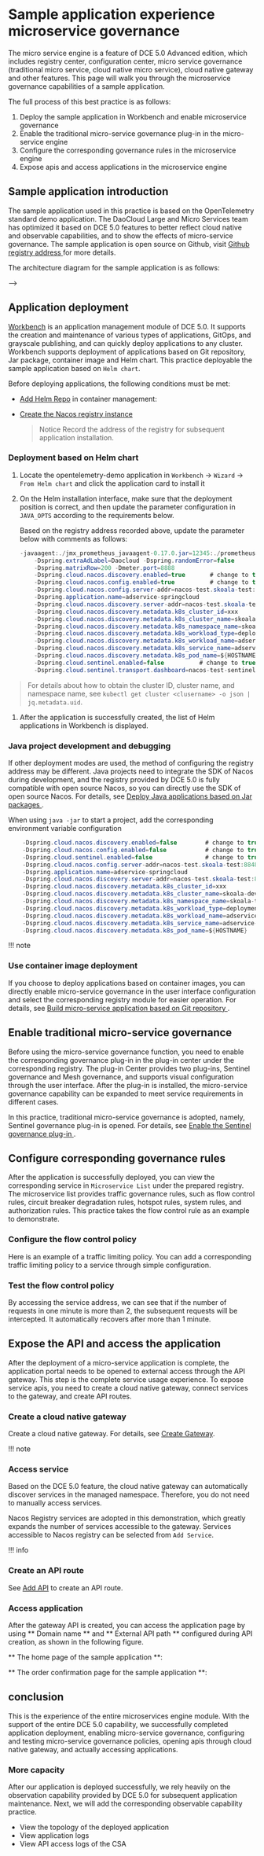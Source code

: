 # Sample application experience microservice governance

The micro service engine is a feature of DCE 5.0 Advanced edition, which includes registry center, configuration center, micro service governance (traditional micro service, cloud native micro service), cloud native gateway and other features. This page will walk you through the microservice governance capabilities of a sample application.

The full process of this best practice is as follows:

1. Deploy the sample application in Workbench and enable microservice governance
2. Enable the traditional micro-service governance plug-in in the micro-service engine
3. Configure the corresponding governance rules in the microservice engine
4. Expose apis and access applications in the microservice engine

## Sample application introduction

The sample application used in this practice is based on the OpenTelemetry standard demo application. The DaoCloud Large and Micro Services team has optimized it based on DCE 5.0 features to better reflect cloud native and observable capabilities, and to show the effects of micro-service governance. The sample application is open source on Github, visit [Github registry address ](https://github.com/openinsight-proj/openinsight-helm-charts) for more details.

The architecture diagram for the sample application is as follows:

<!--![]()screenshots-->-->

## Application deployment

[Workbench](../../amamba/intro/what.md) is an application management module of DCE 5.0. It supports the creation and maintenance of various types of applications, GitOps, and grayscale publishing, and can quickly deploy applications to any cluster. Workbench supports deployment of applications based on Git repository, Jar package, container image and Helm chart. This practice deployable the sample application based on `Helm chart`.

<!--![]()screenshots-->

Before deploying applications, the following conditions must be met:

- [Add Helm Repo](../../kpanda/user-guide/helm/helm-repo.md) in container management:

    <!--![]()screenshots-->

- [ Create the Nacos registry instance ](../trad-ms/hosted/create-registry.md)

    > Notice Record the address of the registry for subsequent application installation.

    <!--![]()screenshots-->

### Deployment based on Helm chart

1. Locate the opentelemetry-demo application in `Workbench` -> `Wizard` -> `From Helm chart` and click the application card to install it

    <!--![]()screenshots-->

    <!--![]()screenshots-->

2. On the Helm installation interface, make sure that the deployment position is correct, and then update the parameter configuration in `JAVA_OPTS` according to the requirements below.

    <!--![]()screenshots-->

    Based on the registry address recorded above, update the parameter below with comments as follows:

    ```java
    -javaagent:./jmx_prometheus_javaagent-0.17.0.jar=12345:./prometheus-jmx-config.yaml
        -Dspring.extraAdLabel=Daocloud -Dspring.randomError=false
        -Dspring.matrixRow=200 -Dmeter.port=8888
        -Dspring.cloud.nacos.discovery.enabled=true       # change to true to enable
        -Dspring.cloud.nacos.config.enabled=true          # change to true to enable
        -Dspring.cloud.nacos.config.server-addr=nacos-test.skoala-test:8848           # change to address of Nacos
        -Dspring.application.name=adservice-springcloud
        -Dspring.cloud.nacos.discovery.server-addr=nacos-test.skoala-test:8848        # change to address of Nacos
        -Dspring.cloud.nacos.discovery.metadata.k8s_cluster_id=xxx                    # change to cluster ID of Nacos 
        -Dspring.cloud.nacos.discovery.metadata.k8s_cluster_name=skoala-dev           # change to cluster name of Nacos
        -Dspring.cloud.nacos.discovery.metadata.k8s_namespace_name=skoala-test        # change to ns of Nacos
        -Dspring.cloud.nacos.discovery.metadata.k8s_workload_type=deployment
        -Dspring.cloud.nacos.discovery.metadata.k8s_workload_name=adservice-springcloud
        -Dspring.cloud.nacos.discovery.metadata.k8s_service_name=adservice-springcloud
        -Dspring.cloud.nacos.discovery.metadata.k8s_pod_name=${HOSTNAME}
        -Dspring.cloud.sentinel.enabled=false          # change to true to enable Sentinel
        -Dspring.cloud.sentinel.transport.dashboard=nacos-test-sentinel.skoala-test:8080  # change to address of Sentinel console
    ```

> For details about how to obtain the cluster ID, cluster name, and namespace name, see `kubectl get cluster <clusername> -o json | jq.metadata.uid`.

1. After the application is successfully created, the list of Helm applications in Workbench is displayed.

    <!--![]()screenshots-->

### Java project development and debugging

If other deployment modes are used, the method of configuring the registry address may be different. Java projects need to integrate the SDK of Nacos during development, and the registry provided by DCE 5.0 is fully compatible with open source Nacos, so you can directly use the SDK of open source Nacos. For details, see [ Deploy Java applications based on Jar packages ](../../amamba/user-guide/wizard/jar-java-app.md).

When using `java -jar` to start a project, add the corresponding environment variable configuration

```java
    -Dspring.cloud.nacos.discovery.enabled=false        # change to true to enable
    -Dspring.cloud.nacos.config.enabled=false           # change to true to enable
    -Dspring.cloud.sentinel.enabled=false               # change to true to enable
    -Dspring.cloud.nacos.config.server-addr=nacos-test.skoala-test:8848           # change to address of Nacos
    -Dspring.application.name=adservice-springcloud
    -Dspring.cloud.nacos.discovery.server-addr=nacos-test.skoala-test:8848        # change to address of Nacos
    -Dspring.cloud.nacos.discovery.metadata.k8s_cluster_id=xxx                    # change to cluster ID of Nacos
    -Dspring.cloud.nacos.discovery.metadata.k8s_cluster_name=skoala-dev           # change to cluster name of Nacos
    -Dspring.cloud.nacos.discovery.metadata.k8s_namespace_name=skoala-test        # change to ns of Nacos
    -Dspring.cloud.nacos.discovery.metadata.k8s_workload_type=deployment
    -Dspring.cloud.nacos.discovery.metadata.k8s_workload_name=adservice-springcloud
    -Dspring.cloud.nacos.discovery.metadata.k8s_service_name=adservice-springcloud
    -Dspring.cloud.nacos.discovery.metadata.k8s_pod_name=${HOSTNAME}
```

!!! note


### Use container image deployment

If you choose to deploy applications based on container images, you can directly enable micro-service governance in the user interface configuration and select the corresponding registry module for easier operation. For details, see [ Build micro-service application based on Git repository ](../../amamba/user-guide/wizard/create-app-git.md).

<!--![]()screenshots-->

## Enable traditional micro-service governance

Before using the micro-service governance function, you need to enable the corresponding governance plug-in in the plug-in center under the corresponding registry. The plug-in Center provides two plug-ins, Sentinel governance and Mesh governance, and supports visual configuration through the user interface. After the plug-in is installed, the micro-service governance capability can be expanded to meet service requirements in different cases.

In this practice, traditional micro-service governance is adopted, namely, Sentinel governance plug-in is opened. For details, see [ Enable the Sentinel governance plug-in ](../trad-ms/hosted/plugins/sentinel.md).

<!--![]()screenshots-->

## Configure corresponding governance rules

After the application is successfully deployed, you can view the corresponding service in `Microservice List` under the prepared registry. The microservice list provides traffic governance rules, such as flow control rules, circuit breaker degradation rules, hotspot rules, system rules, and authorization rules. This practice takes the flow control rule as an example to demonstrate.

<!--![]()screenshots-->

### Configure the flow control policy

Here is an example of a traffic limiting policy. You can add a corresponding traffic limiting policy to a service through simple configuration.

<!--![]()screenshots-->

### Test the flow control policy

By accessing the service address, we can see that if the number of requests in one minute is more than 2, the subsequent requests will be intercepted. It automatically recovers after more than 1 minute.

## Expose the API and access the application

After the deployment of a micro-service application is complete, the application portal needs to be opened to external access through the API gateway. This step is the complete service usage experience. To expose service apis, you need to create a cloud native gateway, connect services to the gateway, and create API routes.

### Create a cloud native gateway

Create a cloud native gateway. For details, see [Create Gateway](../gateway/create-gateway.md).

!!! note


<!--![]()screenshots-->

### Access service

Based on the DCE 5.0 feature, the cloud native gateway can automatically discover services in the managed namespace. Therefore, you do not need to manually access services.

Nacos Registry services are adopted in this demonstration, which greatly expands the number of services accessible to the gateway. Services accessible to Nacos registry can be selected from `Add Service`.

<!--![]()screenshots-->

!!! info


### Create an API route

See [Add API](../gateway/api/add-api.md) to create an API route.

<!--![]()screenshots-->

### Access application

After the gateway API is created, you can access the application page by using ** Domain name ** and ** External API path ** configured during API creation, as shown in the following figure.

** The home page of the sample application **:

<!--![]()screenshots-->

** The order confirmation page for the sample application **:

<!--![]()screenshots-->

## conclusion

This is the experience of the entire microservices engine module. With the support of the entire DCE 5.0 capability, we successfully completed application deployment, enabling micro-service governance, configuring and testing micro-service governance policies, opening apis through cloud native gateway, and actually accessing applications.

### More capacity

After our application is deployed successfully, we rely heavily on the observation capability provided by DCE 5.0 for subsequent application maintenance. Next, we will add the corresponding observable capability practice.

- View the topology of the deployed application
- View application logs
- View API access logs of the CSA
